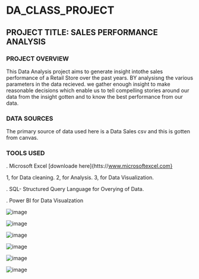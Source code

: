 # DA_CLASS_PROJECT

## PROJECT TITLE: SALES PERFORMANCE ANALYSIS

### PROJECT OVERVIEW
This Data Analysis project aims to generate insight intothe sales performance of a Retail Store over the past years. BY analysisng the various parameters in the data recieved. we gather enough insight to make reasonable decisions which enable us to tell compelling stories around our data from the insight gotten and to know the best performance from our data.

### DATA SOURCES
The primary source of data used here is a Data Sales csv and this is gotten from canvas.

### TOOLS USED
  . Microsoft Excel [downloade here]{htts://www.microsoftexcel.com}
  
 1, for Data cleaning.
 2, for Analysis.
 3, for Data Visualization.
 
  . SQL- Structured Query Language for Overying of Data.
  
  . Power BI for Data Visualzation

 
 
![image](https://github.com/user-attachments/assets/5f14287b-85ac-4a04-9f5e-14ad2b6059ba)







![image](https://github.com/user-attachments/assets/42a530ce-00ef-4b7e-92a2-eb455e1b3dcb)



 
![image](https://github.com/user-attachments/assets/b916df11-757f-4bd7-8304-43e18eb2f172)



![image](https://github.com/user-attachments/assets/2e253cda-0803-462b-861e-d838b8081052)



![image](https://github.com/user-attachments/assets/18006db8-b366-4729-aab1-c919796677d7)


![image](https://github.com/user-attachments/assets/6a372b64-826c-41a9-81f4-9e7c5f257650)










